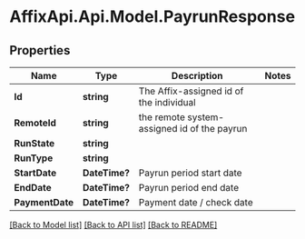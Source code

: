 # AffixApi.Api.Model.PayrunResponse

## Properties

Name | Type | Description | Notes
------------ | ------------- | ------------- | -------------
**Id** | **string** | The Affix-assigned id of the individual | 
**RemoteId** | **string** | the remote system-assigned id of the payrun | 
**RunState** | **string** |  | 
**RunType** | **string** |  | 
**StartDate** | **DateTime?** | Payrun period start date | 
**EndDate** | **DateTime?** | Payrun period end date | 
**PaymentDate** | **DateTime?** | Payment date / check date | 

[[Back to Model list]](../README.md#documentation-for-models) [[Back to API list]](../README.md#documentation-for-api-endpoints) [[Back to README]](../README.md)


